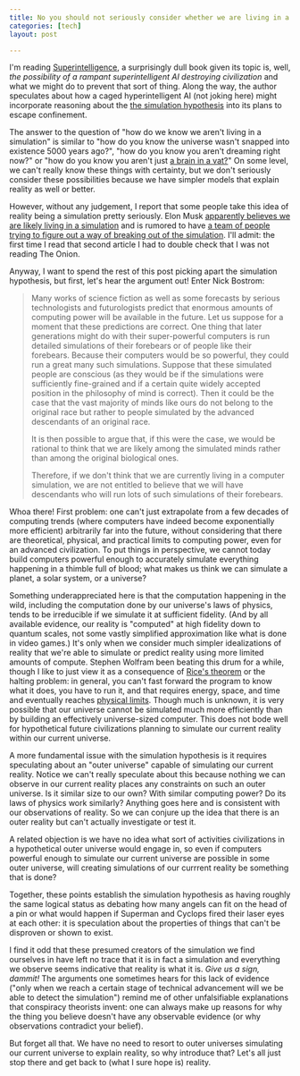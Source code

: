 ```yaml
---
title: No you should not seriously consider whether we are living in a simulation
categories: [tech]
layout: post

---
```


I'm reading [Superintelligence](https://en.wikipedia.org/wiki/Superintelligence:_Paths,_Dangers,_Strategies), a surprisingly dull book given its topic is, well, *the possibility of a rampant superintelligent AI destroying civilization* and what we might do to prevent that sort of thing. Along the way, the author speculates about how a caged hyperintelligent AI (not joking here) might incorporate reasoning about the [the simulation hypothesis](https://en.wikipedia.org/wiki/Simulation_hypothesis) into its plans to escape confinement. 

The answer to the question of "how do we know we aren't living in a simulation" is similar to "how do you know the universe wasn't snapped into existence 5000 years ago?", "how do you know you aren't dreaming right now?" or "how do you know you aren't just [a brain in a vat?](https://en.wikipedia.org/wiki/Brain_in_a_vat#Philosophical_debates)" On some level, we can't really know these things with certainty, but we don't seriously consider these possibilities because we have simpler models that explain reality as well or better. 

However, without any judgement, I report that some people take this idea of reality being a simulation pretty seriously. Elon Musk [apparently believes we are likely living in a simulation](https://www.space.com/41749-elon-musk-living-in-simulation-rogan-podcast.html) and is rumored to have [a team of people trying to figure out a way of breaking out of the simulation](https://www.forbes.com/sites/janetwburns/2016/10/13/elon-musk-and-friends-are-spending-millions-to-break-out-of-the-matrix/#4d034f7c5ce1). I'll admit: the first time I read that second article I had to double check that I was not reading The Onion.

Anyway, I want to spend the rest of this post picking apart the simulation hypothesis, but first, let's hear the argument out! Enter Nick Bostrom:

> Many works of science fiction as well as some forecasts by serious technologists and futurologists predict that enormous amounts of computing power will be available in the future. Let us suppose for a  moment that these predictions are correct. One thing that later generations might do with their super-powerful computers is run detailed simulations of their forebears or of people like their forebears.  Because their computers would be so powerful, they could run a great  many such simulations. Suppose that these simulated people are conscious (as they would be if the simulations were sufficiently fine-grained and if a certain quite widely accepted position in the philosophy of mind  is correct). Then it could be the case that the vast majority of minds like ours do not belong to the original race but rather to people  simulated by the advanced descendants of an original race.
>
> It is then possible to argue that, if this were the case, we would be rational to think that we are likely among the simulated minds rather than among the original biological ones.
>
> Therefore, if we don't think that we are currently living in a computer simulation, we are not entitled to believe that we will have descendants who will run lots of such simulations of their forebears. 

Whoa there! First problem: one can't just extrapolate from a few decades of computing trends (where computers have indeed become exponentially more efficient) arbitrarily far into the future, without considering that there are theoretical, physical, and practical limits to computing power, even for an advanced civilization. To put things in perspective, we cannot today build computers powerful enough to accurately simulate everything happening in a thimble full of blood; what makes us think we can simulate a planet, a solar system, or a universe?

Something underappreciated here is that the computation happening in the wild, including the computation done by our universe's laws of physics, tends to be irreducible if we simulate it at sufficient fidelity. (And by all available evidence, our reality is "computed" at high fidelity down to quantum scales, not some vastly simplified approximation like what is done in video games.) It's only when we consider much simpler idealizations of reality that we're able to simulate or predict reality using more limited amounts of compute. Stephen Wolfram been beating this drum for a while, though I like to just view it as a consequence of [Rice's theorem](https://en.wikipedia.org/wiki/Rice%27s_theorem) or the halting problem: in general, you can't fast forward the program to know what it does, you have to run it, and that requires energy, space, and time and eventually reaches [physical limits](https://en.wikipedia.org/wiki/Limits_of_computation). Though much is unknown, it is very possible that our universe cannot be simulated much more efficiently than by building an effectively universe-sized computer. This does not bode well for hypothetical future civilizations planning to simulate our current reality within our current universe.

A more fundamental issue with the simulation hypothesis is it requires speculating about an "outer universe" capable of simulating our current reality. Notice we can't really speculate about this because nothing we can observe in our current reality places any constraints on such an outer universe. Is it similar size to our own? With similar computing power? Do its laws of physics work similarly? Anything goes here and is consistent with our observations of reality. So we can conjure up the idea that there is an outer reality but can't actually investigate or test it. 

A related objection is we have no idea what sort of activities civilizations in a hypothetical outer universe would engage in, so even if computers powerful enough to simulate our current universe are possible in some outer universe, will creating simulations of our currrent reality be something that is done? 

Together, these points establish the simulation hypothesis as having roughly the same logical status as debating how many angels can fit on the head of a pin or what would happen if Superman and Cyclops fired their laser eyes at each other: it is speculation about the properties of things that can't be disproven or shown to exist.

I find it odd that these presumed creators of the simulation we find ourselves in have left no trace that it is in fact a simulation and everything we observe seems indicative that reality is what it is. *Give us a sign, dammit!* The arguments one sometimes hears for this lack of evidence ("only when we reach a certain stage of technical advancement will we be able to detect the simulation") remind me of other unfalsifiable explanations that conspiracy theorists invent: one can always make up reasons for why the thing you believe doesn't have any observable evidence (or why observations contradict your belief).

But forget all that. We have no need to resort to outer universes simulating our current universe to explain reality, so why introduce that? Let's all just stop there and get back to (what I sure hope is) reality.

